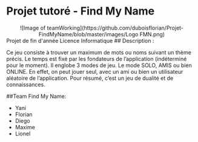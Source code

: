 # Projet tutoré - Find My Name
<center>
![Image of teamWorking](https://github.com/duboisflorian/Projet-FindMyName/blob/master/images/Logo FMN.png)
</center>
Projet de fin d'année Licence Informatique
## Description :
 
Ce jeu consiste à trouver un maximum de mots ou noms suivant un thème précis. Le temps est fixé par les fondateurs de l’application (indéterminé pour le moment). Il englobe 3 modes de jeu. Le mode SOLO, AMIS ou bien ONLINE. En effet, on peut jouer seul, avec un ami ou bien un utilisateur aléatoire de l’application. Pour résumé, c’est un jeu de dualité et de connaissances.
 
##Team Find My Name:
- Yani
- Florian
- Diego
- Maxime
- Lionel
